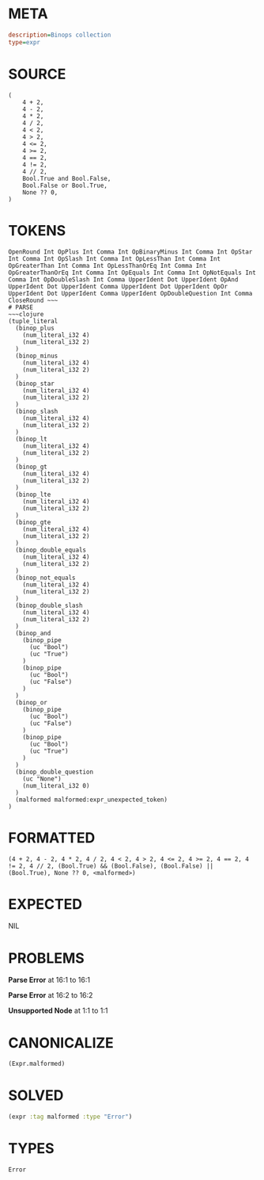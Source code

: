 # META
~~~ini
description=Binops collection
type=expr
~~~
# SOURCE
~~~roc
(
    4 + 2,
    4 - 2,
    4 * 2,
    4 / 2,
    4 < 2,
    4 > 2,
    4 <= 2,
    4 >= 2,
    4 == 2,
    4 != 2,
    4 // 2,
    Bool.True and Bool.False,
    Bool.False or Bool.True,
    None ?? 0,
)
~~~
# TOKENS
~~~text
OpenRound Int OpPlus Int Comma Int OpBinaryMinus Int Comma Int OpStar Int Comma Int OpSlash Int Comma Int OpLessThan Int Comma Int OpGreaterThan Int Comma Int OpLessThanOrEq Int Comma Int OpGreaterThanOrEq Int Comma Int OpEquals Int Comma Int OpNotEquals Int Comma Int OpDoubleSlash Int Comma UpperIdent Dot UpperIdent OpAnd UpperIdent Dot UpperIdent Comma UpperIdent Dot UpperIdent OpOr UpperIdent Dot UpperIdent Comma UpperIdent OpDoubleQuestion Int Comma CloseRound ~~~
# PARSE
~~~clojure
(tuple_literal
  (binop_plus
    (num_literal_i32 4)
    (num_literal_i32 2)
  )
  (binop_minus
    (num_literal_i32 4)
    (num_literal_i32 2)
  )
  (binop_star
    (num_literal_i32 4)
    (num_literal_i32 2)
  )
  (binop_slash
    (num_literal_i32 4)
    (num_literal_i32 2)
  )
  (binop_lt
    (num_literal_i32 4)
    (num_literal_i32 2)
  )
  (binop_gt
    (num_literal_i32 4)
    (num_literal_i32 2)
  )
  (binop_lte
    (num_literal_i32 4)
    (num_literal_i32 2)
  )
  (binop_gte
    (num_literal_i32 4)
    (num_literal_i32 2)
  )
  (binop_double_equals
    (num_literal_i32 4)
    (num_literal_i32 2)
  )
  (binop_not_equals
    (num_literal_i32 4)
    (num_literal_i32 2)
  )
  (binop_double_slash
    (num_literal_i32 4)
    (num_literal_i32 2)
  )
  (binop_and
    (binop_pipe
      (uc "Bool")
      (uc "True")
    )
    (binop_pipe
      (uc "Bool")
      (uc "False")
    )
  )
  (binop_or
    (binop_pipe
      (uc "Bool")
      (uc "False")
    )
    (binop_pipe
      (uc "Bool")
      (uc "True")
    )
  )
  (binop_double_question
    (uc "None")
    (num_literal_i32 0)
  )
  (malformed malformed:expr_unexpected_token)
)
~~~
# FORMATTED
~~~roc
(4 + 2, 4 - 2, 4 * 2, 4 / 2, 4 < 2, 4 > 2, 4 <= 2, 4 >= 2, 4 == 2, 4 != 2, 4 // 2, (Bool.True) && (Bool.False), (Bool.False) || (Bool.True), None ?? 0, <malformed>)
~~~
# EXPECTED
NIL
# PROBLEMS
**Parse Error**
at 16:1 to 16:1

**Parse Error**
at 16:2 to 16:2

**Unsupported Node**
at 1:1 to 1:1

# CANONICALIZE
~~~clojure
(Expr.malformed)
~~~
# SOLVED
~~~clojure
(expr :tag malformed :type "Error")
~~~
# TYPES
~~~roc
Error
~~~
